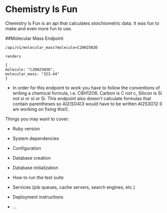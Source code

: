 # Chemistry Is Fun

Chemistry Is Fun is an api that calculates stoichiometric data. It was fun
to make and even more fun to use.

##Molecular Mass Endpoint
```
/api/v1/molecular_mass?molecule=C20H25N3O

renders

{
molecule: "C20H25N3O",
molecular_mass: "323.44"
}
```
* In order for this endpoint to work you have to follow the conventions of writing a chemical formula, i.e. C6H12O6.
Carbon is C not c, Silicon is Si not si or sI or Si. This endpoint also doesn't calculate formulas that contain
parentheses so Al2(SO4)3 would have to be written Al2S3O12 (I am working on fixing this!).



Things you may want to cover:

* Ruby version

* System dependencies

* Configuration

* Database creation

* Database initialization

* How to run the test suite

* Services (job queues, cache servers, search engines, etc.)

* Deployment instructions

* ...
